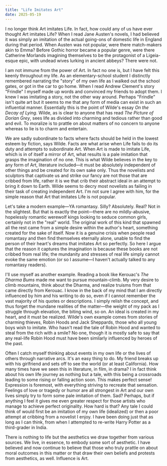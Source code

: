 ```yaml
---
title: "Life Imitates Art" 
date: 2025-05-19
---
```

I no longer think Art imitates Life. In fact, how could any of us have ever thought Art imitates Life? When I read Jane Austen's novels, I had believed it was simply an imitation of the actual going-ons of domestic life in England during that period. When Austen was not popular, were there match-makers akin to Emma? Before Gothic horror became a popular genre, were there Catherine Morlands imagining themselves to be the protagonist of a Ligeia-esque epic, with undead wives lurking in ancient abbeys? There were not. 

I am not immune from the power of Art. In fact no one is, but I have felt this keenly throughout my life. As an elementary-school student I distinctly remembered narrating the "story" of my own life as I walked out the school gates, or got in the car to go home. When I read Andrew Clement's story "Frindle" I myself made up words and convinced my friends to adopt them. I knew I was imitating a story, not the other way around. Perhaps "Frindle" isn't quite art but it seems to me that any form of media can exist in such an influential manner. Essentially this is the point of Wilde's essay _On the Decay of Lying_. Wilde, as is clear to anyone that has read _The Picture of Dorian Grey_, sees life as divided into charming and tedious rather than good and evil. To moralize is to prattle on about matters of no concern to anyone whereas to lie is to charm and entertain. 

We are sadly subordinate to facts where facts should be held in the lowest esteem by fiction, says Wilde. Facts are what arise when Life fails to do its duty and attempts to subordinate Art. When Art is made to imitate Life, which is in of itself a mirror of Art, what results is a pale imitation that grasps the imagination of no one. This is what Wilde believes in the key to any form of Art, literature included—it must be absolutely independent of other things and be created for its own sake only. Thus the novelists and sculptors that captivate us and strike our fancy are not those that are cribbed from life, rather it is we that crib their abstract ideal in an attempt to bring it down to Earth. Wilde seems to decry most novelists as failing in their task of creating independent Art. I'm not sure I agree with him, for the simple reason that Art that imitates Life is not popular.

Let's take a modern example—YA romantasy. Silly? Absolutely. Real? Not in the slightest. But that is exactly the point—there are no mildly-abusive, hopelessly romantic werewolf kings looking to seduce common girls, certainly not in the "real" world. The original work of this kind that spawned all the rest came from a simple desire within the author's heart, something created for the sake of itself. Now it is a genuine crisis when people read romantasy and then find themselves eternally alone, unable to find the person of their heart's dreams that imitates Art so perfectly. So here I argue that the reason it captures the imagination is because these books are not cribbed from real life; the mundanity and stresses of real life simply cannot evoke the same emotion (or so I assume—I haven't actually talked to any romantasy readers).

I'll use myself as another example. Reading a book like Kerouac's _The Dharma Bums_ made me want to pursue mountain-climb. My very desire to  climb mountains, think about the Dharma, and realize truisms from that came directly from Kerouac. I know in the back of my mind that I am directly influenced by him and his writing to do so, even if I cannot remember the vast majority of his quotes or descriptions. I simply relish the concept, and thus forget the mundane realities of the matter—the weight of my pack as I struggle through elevation, the biting wind, so on. An ideal is created in my heart, and it must be realized. Wilde's own example comes from stories of charming thieves, Robin Hoods and Jack Sheppards, those who all young boys wish to imitate. Who hasn't read the tale of Robin Hood and wanted to steal from the rich with a smile? No one, though it is mostly safe to say that any real-life Robin Hood must have been similarly influenced by heroes of the past.

Often I catch myself thinking about events in my own life or the lives of others through narrative arcs. It's an easy thing to do. My friend breaks up with his girlfriend and sets off to see the world (or at least California). How many times have we seen this in literature, in film, in drama? I in fact think about his own life journey as nothing but a tale, with this being a crossroads leading to some rising or falling action soon. This makes perfect sense! Expression is foremost, with everything striving to recreate that sensation. Feelings of love or tragedy or humor are all strongest in Art and our own lives simply try to form some pale imitation of them. Sad? Perhaps, but if anything I feel it gives me even greater respect for those artists who manage to achieve perfect originality. How hard is that? Any tale I could think of would first be an imitation of my own life (idealized) or then a poor attempt at cribbing from a novelist I enjoy. I have been doing just that as long as I can think, from when I attempted to re-write Harry Potter as a third-grader in India. 

There is nothing to life but the aesthetics we draw together from various sources. We live, in essence, to embody some sort of aesthetic. I have believed and now continue to believe that those who truly prattle on about moral outcomes in this matter or that draw their own beliefs and protests from aesthetics, as well. Influence is Art.



